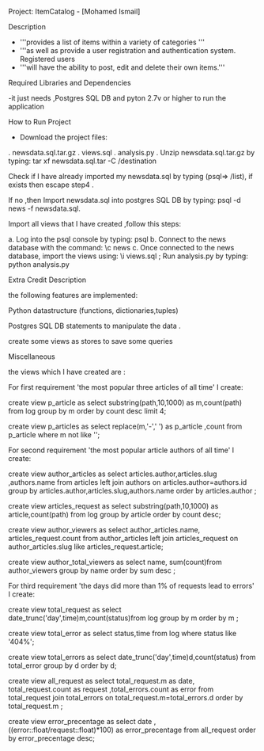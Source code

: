 Project: ItemCatalog - [Mohamed Ismail]

Description

- '''provides a list of items within a variety of categories '''
- '''as well as provide a user registration and authentication system. Registered users 
- '''will have the ability to post, edit and delete their own items.'''



Required Libraries and Dependencies

-it just needs ,Postgres SQL DB and pyton 2.7v or higher to run the application

How to Run Project

- Download the project files:

. newsdata.sql.tar.gz
. views.sql
. analysis.py
. Unzip newsdata.sql.tar.gz by typing: tar xf newsdata.sql.tar -C /destination

Check if I have already imported my newsdata.sql by typing (psql=> /list), if exists then escape step4 .

If no ,then Import newsdata.sql into postgres SQL DB by typing: psql -d news -f newsdata.sql.

Import all views that I have created ,follow this steps:

a. Log into the psql console by typing: psql
b. Connect to the news database with the command: \c news
c. Once connected to the news database, import the views using: \i views.sql ;
Run analysis.py by typing: python analysis.py

Extra Credit Description

the following features are implemented:

Python datastructure (functions, dictionaries,tuples)

Postgres SQL DB statements to manipulate the data .

create some views as stores to save some queries

Miscellaneous

the views which I have created are :

For first requirement 'the most popular three articles of all time' I create:

create view p_article as select substring(path,10,1000) as m,count(path) from log group by m order by count desc limit 4;

create view p_articles as select replace(m,'-',' ') as p_article ,count from p_article where m not like '';

For second requirement 'the most popular article authors of all time' I create:

create view author_articles as select articles.author,articles.slug ,authors.name from articles left join authors on articles.author=authors.id group by articles.author,articles.slug,authors.name order by articles.author ;

create view articles_request as select substring(path,10,1000) as article,count(path) from log group by article order by count desc;

create view author_viewers as select author_articles.name, articles_request.count from author_articles left join articles_request on author_articles.slug like articles_request.article;

create view author_total_viewers as select name, sum(count)from author_viewers group by name order by sum desc ;

For third requirement 'the days did more than 1% of requests lead to errors' I create:

create view total_request as select date_trunc('day',time)m,count(status)from log group by m order by m ;

create view total_error as select status,time from log where status like '404%';

create view total_errors as select date_trunc('day',time)d,count(status) from total_error group by d order by d;

create view all_request as select total_request.m as date, total_request.count as request ,total_errors.count as error from total_request join total_errors on total_request.m=total_errors.d order by total_request.m ;

create view error_precentage as select date ,((error::float/request::float)*100) as error_precentage from all_request order by error_precentage desc;
